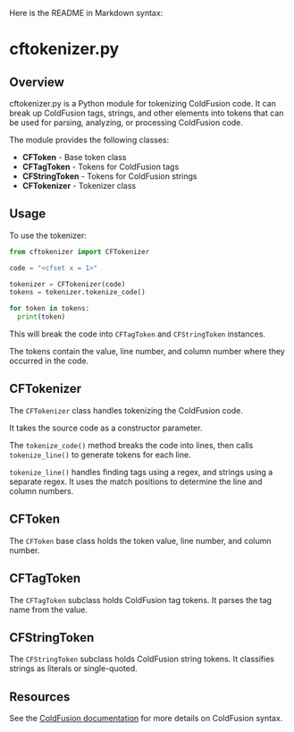 Here is the README in Markdown syntax:

# cftokenizer.py

## Overview

cftokenizer.py is a Python module for tokenizing ColdFusion code. It can break up ColdFusion tags, strings, and other elements into tokens that can be used for parsing, analyzing, or processing ColdFusion code.

The module provides the following classes:

- **CFToken** - Base token class  
- **CFTagToken** - Tokens for ColdFusion tags
- **CFStringToken** - Tokens for ColdFusion strings
- **CFTokenizer** - Tokenizer class

## Usage

To use the tokenizer:

```python
from cftokenizer import CFTokenizer

code = "<cfset x = 1>"

tokenizer = CFTokenizer(code)
tokens = tokenizer.tokenize_code()

for token in tokens:
  print(token)
```

This will break the code into `CFTagToken` and `CFStringToken` instances. 

The tokens contain the value, line number, and column number where they occurred in the code.

## CFTokenizer

The `CFTokenizer` class handles tokenizing the ColdFusion code.

It takes the source code as a constructor parameter.

The `tokenize_code()` method breaks the code into lines, then calls `tokenize_line()` to generate tokens for each line.

`tokenize_line()` handles finding tags using a regex, and strings using a separate regex. It uses the match positions to determine the line and column numbers.

## CFToken

The `CFToken` base class holds the token value, line number, and column number.

## CFTagToken

The `CFTagToken` subclass holds ColdFusion tag tokens. It parses the tag name from the value.

## CFStringToken  

The `CFStringToken` subclass holds ColdFusion string tokens. It classifies strings as literals or single-quoted.

## Resources

See the [ColdFusion documentation](http://cfdocs.org) for more details on ColdFusion syntax.